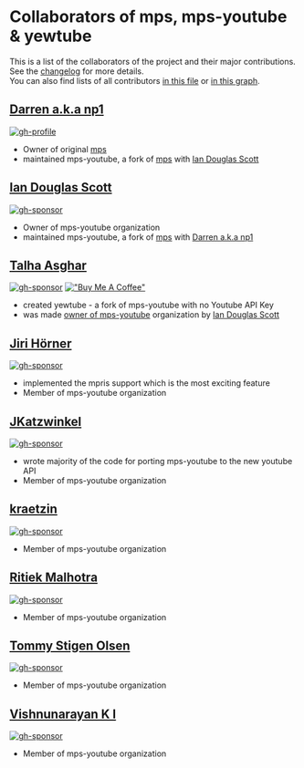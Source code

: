 # Collaborators of mps, mps-youtube & yewtube

This is a list of the collaborators of the project and their major contributions. See the [changelog](./CHANGELOG.md) for more details. <br>
You can also find lists of all contributors [in this file](./CONTRIBUTORS) or [in this graph](https://github.com/mps-youtube/yewtube/graphs/contributors). 

## [Darren a.k.a np1](https://github.com/np1)
[![gh-profile](https://img.shields.io/badge/_-Github-green.svg?logo=github&labelColor=555555&style=for-the-badge)](https://github.com/np1)
* Owner of original [mps](https://web.archive.org/web/20180429034221/https://github.com/np1/mps)
* maintained mps-youtube, a fork of [mps](https://web.archive.org/web/20180429034221/https://github.com/np1/mps) with [Ian Douglas Scott](https://github.com/orgs/mps-youtube/people/ids1024) 

## [Ian Douglas Scott](https://github.com/ids1024) 
[![gh-sponsor](https://img.shields.io/badge/_-Github-green.svg?logo=github&labelColor=555555&style=for-the-badge)](https://github.com/ids1024)
* Owner of mps-youtube organization
* maintained mps-youtube, a fork of [mps](https://web.archive.org/web/20180429034221/https://github.com/np1/mps) with [Darren a.k.a np1](https://github.com/np1)
## [Talha Asghar](https://github.com/iamtalhaasghar) 
[![gh-sponsor](https://img.shields.io/badge/_-Github-orange.svg?logo=github&labelColor=555555&style=for-the-badge)](https://github.com/iamtalhaasghar)
[!["Buy Me A Coffee"](https://www.buymeacoffee.com/assets/img/custom_images/orange_img.png)](https://www.buymeacoffee.com/iamtalhaasghar)
*  created yewtube - a fork of mps-youtube with no Youtube API Key
* was made [owner of mps-youtube](https://github.com/mps-youtube/yewtube/discussions/1202) organization by [Ian Douglas Scott](https://github.com/orgs/mps-youtube/people/ids1024)
## [Jiri Hörner](https://github.com/hrnr) 
[![gh-sponsor](https://img.shields.io/badge/_-Github-red.svg?logo=github&labelColor=555555&style=for-the-badge)](https://github.com/hrnr)
* implemented the mpris support which is the most exciting feature
* Member of mps-youtube organization
## [JKatzwinkel](https://github.com/JKatzwinkel)
[![gh-sponsor](https://img.shields.io/badge/_-Github-red.svg?logo=github&labelColor=555555&style=for-the-badge)](https://github.com/JKatzwinkel)
* wrote majority of the code for porting mps-youtube to the new youtube API
* Member of mps-youtube organization
## [kraetzin](https://github.com/kraetzin) 
[![gh-sponsor](https://img.shields.io/badge/_-Github-red.svg?logo=github&labelColor=555555&style=for-the-badge)](https://github.com/kraetzin)
* Member of mps-youtube organization
## [Ritiek Malhotra](https://github.com/ritiek) 
[![gh-sponsor](https://img.shields.io/badge/_-Github-red.svg?logo=github&labelColor=555555&style=for-the-badge)](https://github.com/ritiek)
* Member of mps-youtube organization
## [Tommy Stigen Olsen](https://github.com/tommysolsen)
[![gh-sponsor](https://img.shields.io/badge/_-Github-red.svg?logo=github&labelColor=555555&style=for-the-badge)](https://github.com/tommysolsen)
* Member of mps-youtube organization
## [Vishnunarayan K I](https://github.com/vn-ki) 
[![gh-sponsor](https://img.shields.io/badge/_-Github-red.svg?logo=github&labelColor=555555&style=for-the-badge)](https://github.com/vn-ki)
* Member of mps-youtube organization

